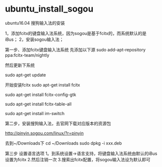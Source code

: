 # ubuntu_install_sogou

ubuntu16.04 搜狗输入法的安装

1，添加fcitx的键盘输入法系统，因为sogou是基于fcitx的，而系统默认的是iBus；
2，安装sogou输入法；

第一步、添加fcitx键盘输入法系统
先添加以下源
sudo add-apt-repository ppa:fcitx-team/nightly

然后更新下系统

sudo apt-get update

开始安装fcitx
sudo apt-get install fcitx

sudo apt-get install fcitx-config-gtk

sudo apt-get install fcitx-table-all

sudo apt-get install im-switch

第二步，安装搜狗输入法，去官网下载对应版本的资源包

http://pinyin.sogou.com/linux/?r=pinyin

去到~/Downloads下
cd ~/Downloads 
sudo dpkg -i xxx.deb 

第三步 设置语言选项
1。到系统设置->语言支持，将键盘输入法系统由默认的iBus设置为fcitx
2.然后注销一次
3.搜索出fcitx配置，将sogou输入法设为默认即可
